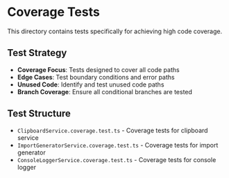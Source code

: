 # Coverage Tests

This directory contains tests specifically for achieving high code coverage.

## Test Strategy

- **Coverage Focus**: Tests designed to cover all code paths
- **Edge Cases**: Test boundary conditions and error paths
- **Unused Code**: Identify and test unused code paths
- **Branch Coverage**: Ensure all conditional branches are tested

## Test Structure

- `ClipboardService.coverage.test.ts` - Coverage tests for clipboard service
- `ImportGeneratorService.coverage.test.ts` - Coverage tests for import generator
- `ConsoleLoggerService.coverage.test.ts` - Coverage tests for console logger
